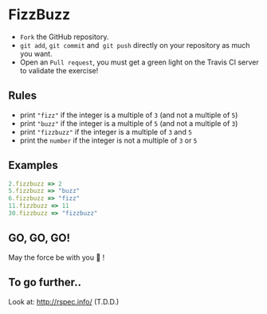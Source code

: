 # FizzBuzz

* `Fork` the GitHub repository.
* `git add`, `git commit` and` git push` directly on your repository as much you want.
* Open an `Pull request`, you must get a green light on the Travis CI server to validate the exercise!

## Rules

* print `"fizz"` if the integer is a multiple of `3` (and not a multiple of `5`)
* print `"buzz"` if the integer is a multiple of `5` (and not a multiple of `3`)
* print `"fizzbuzz"` if the integer is a multiple of `3` and `5`
* print the `number` if the integer is not a multiple of `3` or `5`

## Examples

```ruby
2.fizzbuzz => 2
5.fizzbuzz => "buzz"
6.fizzbuzz => "fizz"
11.fizzbuzz => 11
30.fizzbuzz => "fizzbuzz"
```

## GO, GO, GO!

May the force be with you :space_invader: !

## To go further..

Look at: <http://rspec.info/> (T.D.D.)
